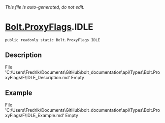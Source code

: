 *This file is auto-generated, do not edit.*

# [Bolt.ProxyFlags](Types/Bolt.ProxyFlags.md).IDLE
`public readonly static Bolt.ProxyFlags IDLE`
## Description
File 'C:\Users\Fredrik\Documents\GitHub\bolt_documentation\api\Types\Bolt.ProxyFlags\F\IDLE_Description.md' Empty
## Example
File 'C:\Users\Fredrik\Documents\GitHub\bolt_documentation\api\Types\Bolt.ProxyFlags\F\IDLE_Example.md' Empty
